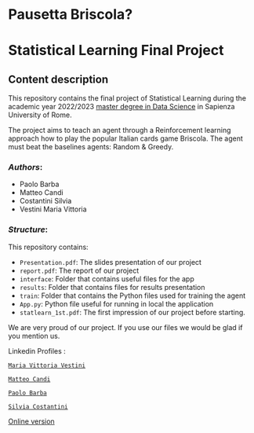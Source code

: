 # Pausetta Briscola?


# Statistical Learning Final Project 


## Content description
This repository contains the final  project of Statistical Learning during the academic year 2022/2023 [master degree in Data Science](http://datascience.i3s.uniroma1.it/it) in Sapienza University of Rome. 

The project aims to teach an agent through a Reinforcement learning approach how to play the popular Italian cards game Briscola. The agent must beat the baselines agents: Random & Greedy.

### *Authors*:
* Paolo Barba
* Matteo Candi
* Costantini Silvia
* Vestini Maria Vittoria

### *Structure*:
This repository contains:
*  `Presentation.pdf`: The slides presentation of our project
*  `report.pdf`: The report of our project
*  `interface`: Folder that contains useful files for the app
*  `results`: Folder that contains files for results presentation
*  `train`: Folder that contains the Python files used for training the agent
*  `App.py`: Python file useful for running in local the application
*  `statlearn_1st.pdf`: The first impression of our project before starting.


  We are very proud of our project. If you use our files we would be glad if you mention us.

  Linkedin Profiles :
  
  [`Maria Vittoria Vestini`](https://www.linkedin.com/in/maria-vittoria-vestini-a3708b235/)
  
  [`Matteo Candi`](https://www.linkedin.com/in/matteo-candi-59411b215/)
  
  [`Paolo Barba`](https://www.linkedin.com/in/paolo-barba-a45054233/)
  
  [`Silvia Costantini`](https://www.linkedin.com/in/silvia-costantini-56ab22256/)
  



[Online version](https://replit.com/@MatteoCandi/BriscolaGame)
